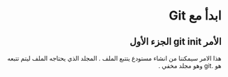 <div dir=rtl>

# ابدأ مع Git 
## الأمر git init الجزء الأول  
هذا الامر سيمكننا من انشاء مستودع يتتبع الملف . 
المجلد الذي يحتاجه الملف ليتم تتبعه هو .git  وهو مجلد مخفي .
</div>